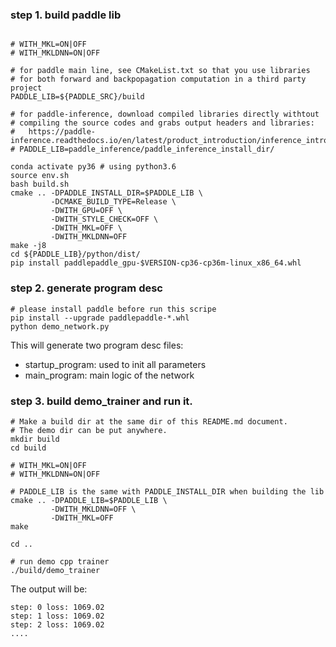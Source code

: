 
### step 1. build paddle lib

```

# WITH_MKL=ON|OFF
# WITH_MKLDNN=ON|OFF

# for paddle main line, see CMakeList.txt so that you use libraries
# for both forward and backpopagation computation in a third party project
PADDLE_LIB=${PADDLE_SRC}/build

# for paddle-inference, download compiled libraries directly withtout
# compiling the source codes and grabs output headers and libraries:
#   https://paddle-inference.readthedocs.io/en/latest/product_introduction/inference_intro.html
# PADDLE_LIB=paddle_inference/paddle_inference_install_dir/

conda activate py36 # using python3.6
source env.sh
bash build.sh
cmake .. -DPADDLE_INSTALL_DIR=$PADDLE_LIB \
         -DCMAKE_BUILD_TYPE=Release \
         -DWITH_GPU=OFF \
         -DWITH_STYLE_CHECK=OFF \
         -DWITH_MKL=OFF \
         -DWITH_MKLDNN=OFF
make -j8
cd ${PADDLE_LIB}/python/dist/
pip install paddlepaddle_gpu-$VERSION-cp36-cp36m-linux_x86_64.whl
```

### step 2. generate program desc
```
# please install paddle before run this scripe
pip install --upgrade paddlepaddle-*.whl
python demo_network.py
```

This will generate two program desc files:
  - startup_program: used to init all parameters
  - main_program: main logic of the network

### step 3. build demo_trainer and run it.


```
# Make a build dir at the same dir of this README.md document.
# The demo dir can be put anywhere.
mkdir build
cd build

# WITH_MKL=ON|OFF
# WITH_MKLDNN=ON|OFF

# PADDLE_LIB is the same with PADDLE_INSTALL_DIR when building the lib
cmake .. -DPADDLE_LIB=$PADDLE_LIB \
         -DWITH_MKLDNN=OFF \
         -DWITH_MKL=OFF
make

cd ..

# run demo cpp trainer
./build/demo_trainer

```

The output will be:
```
step: 0 loss: 1069.02
step: 1 loss: 1069.02
step: 2 loss: 1069.02
....
```
